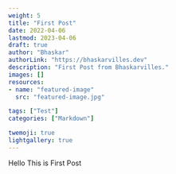 ```yaml
---
weight: 5
title: "First Post"
date: 2022-04-06
lastmod: 2023-04-06
draft: true
author: "Bhaskar"
authorLink: "https://bhaskarvilles.dev"
description: "First Post from Bhaskarvilles."
images: []
resources:
- name: "featured-image"
  src: "featured-image.jpg"

tags: ["Test"]
categories: ["Markdown"]

twemoji: true
lightgallery: true
---
```


Hello This is First Post